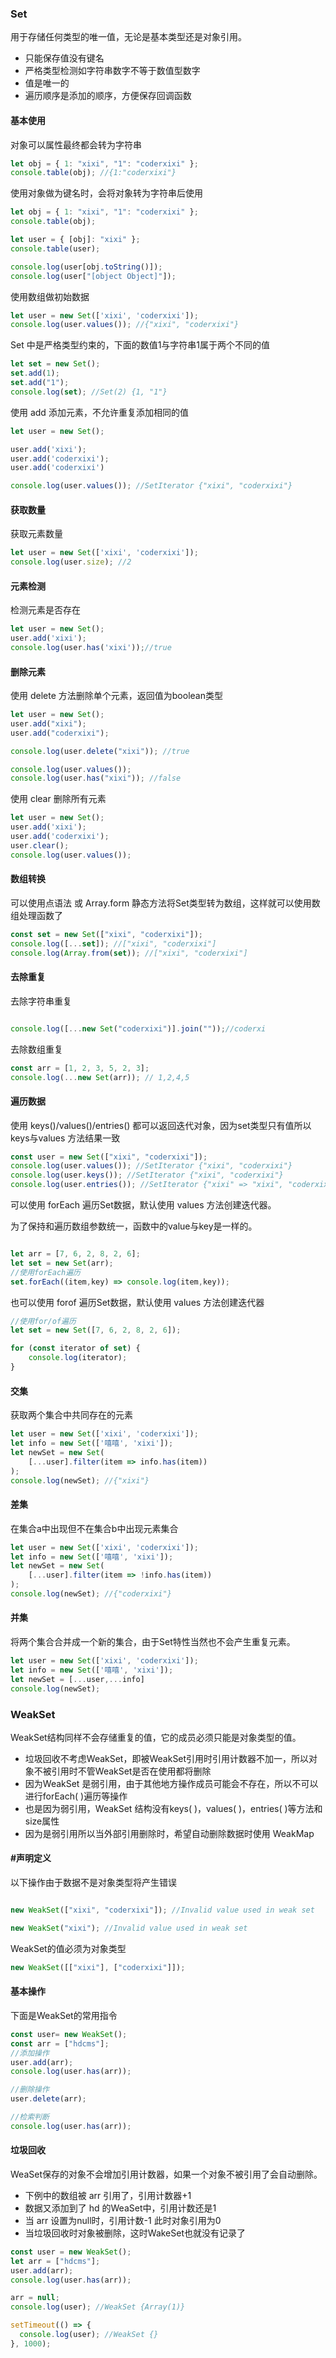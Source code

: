 ### Set

用于存储任何类型的唯一值，无论是基本类型还是对象引用。

* 只能保存值没有键名
* 严格类型检测如字符串数字不等于数值型数字
* 值是唯一的
* 遍历顺序是添加的顺序，方便保存回调函数

#### 基本使用

对象可以属性最终都会转为字符串

```js
let obj = { 1: "xixi", "1": "coderxixi" };
console.table(obj); //{1:"coderxixi"}
```

使用对象做为键名时，会将对象转为字符串后使用

```js
let obj = { 1: "xixi", "1": "coderxixi" };
console.table(obj);

let user = { [obj]: "xixi" };
console.table(user);

console.log(user[obj.toString()]);
console.log(user["[object Object]"]);
```

使用数组做初始数据

```js
let user = new Set(['xixi', 'coderxixi']);
console.log(user.values()); //{"xixi", "coderxixi"}

```

Set 中是严格类型约束的，下面的数值1与字符串1属于两个不同的值

```js
let set = new Set();
set.add(1);
set.add("1");
console.log(set); //Set(2) {1, "1"}

```

使用 add 添加元素，不允许重复添加相同的值

```js
let user = new Set();

user.add('xixi');
user.add('coderxixi');
user.add('coderxixi')

console.log(user.values()); //SetIterator {"xixi", "coderxixi"}

```
#### 获取数量

获取元素数量

```js
let user = new Set(['xixi', 'coderxixi']);
console.log(user.size); //2

```

#### 元素检测

检测元素是否存在

```js
let user = new Set();
user.add('xixi');
console.log(user.has('xixi'));//true
```
#### 删除元素

使用 delete 方法删除单个元素，返回值为boolean类型


```js
let user = new Set();
user.add("xixi");
user.add("coderxixi");

console.log(user.delete("xixi")); //true

console.log(user.values());
console.log(user.has("xixi")); //false
```

使用 clear 删除所有元素

```js
let user = new Set();
user.add('xixi');
user.add('coderxixi');
user.clear();
console.log(user.values());

```

#### 数组转换

可以使用点语法 或 Array.form 静态方法将Set类型转为数组，这样就可以使用数组处理函数了

```js
const set = new Set(["xixi", "coderxixi"]);
console.log([...set]); //["xixi", "coderxixi"]
console.log(Array.from(set)); //["xixi", "coderxixi"]
```

#### 去除重复

去除字符串重复

```js

console.log([...new Set("coderxixi")].join(""));//coderxi
```
去除数组重复

```js
const arr = [1, 2, 3, 5, 2, 3];
console.log(...new Set(arr)); // 1,2,4,5
```

#### 遍历数据

使用 keys()/values()/entries() 都可以返回迭代对象，因为set类型只有值所以 keys与values 方法结果一致

```js
const user = new Set(["xixi", "coderxixi"]);
console.log(user.values()); //SetIterator {"xixi", "coderxixi"}
console.log(user.keys()); //SetIterator {"xixi", "coderxixi"}
console.log(user.entries()); //SetIterator {"xixi" => "xixi", "coderxixi" => "coderxixi"}

```

可以使用 forEach 遍历Set数据，默认使用 values 方法创建迭代器。

为了保持和遍历数组参数统一，函数中的value与key是一样的。

```js

let arr = [7, 6, 2, 8, 2, 6];
let set = new Set(arr);
//使用forEach遍历
set.forEach((item,key) => console.log(item,key));
```

也可以使用 forof 遍历Set数据，默认使用 values 方法创建迭代器

```js
//使用for/of遍历
let set = new Set([7, 6, 2, 8, 2, 6]);

for (const iterator of set) {
	console.log(iterator);
}

```

#### 交集

获取两个集合中共同存在的元素

```js
let user = new Set(['xixi', 'coderxixi']);
let info = new Set(['嘻嘻', 'xixi']);
let newSet = new Set(
	[...user].filter(item => info.has(item))
);
console.log(newSet); //{"xixi"}

```

#### 差集

在集合a中出现但不在集合b中出现元素集合

```js
let user = new Set(['xixi', 'coderxixi']);
let info = new Set(['嘻嘻', 'xixi']);
let newSet = new Set(
	[...user].filter(item => !info.has(item))
);
console.log(newSet); //{"coderxixi"}

```

#### 并集
将两个集合合并成一个新的集合，由于Set特性当然也不会产生重复元素。

```js
let user = new Set(['xixi', 'coderxixi']);
let info = new Set(['嘻嘻', 'xixi']);
let newSet = [...user,...info]
console.log(newSet); 

```

### WeakSet

WeakSet结构同样不会存储重复的值，它的成员必须只能是对象类型的值。

* 垃圾回收不考虑WeakSet，即被WeakSet引用时引用计数器不加一，所以对象不被引用时不管WeakSet是否在使用都将删除
* 因为WeakSet 是弱引用，由于其他地方操作成员可能会不存在，所以不可以进行forEach( )遍历等操作
* 也是因为弱引用，WeakSet 结构没有keys( )，values( )，entries( )等方法和size属性
* 因为是弱引用所以当外部引用删除时，希望自动删除数据时使用 WeakMap


#### #声明定义

以下操作由于数据不是对象类型将产生错误

```js

new WeakSet(["xixi", "coderxixi"]); //Invalid value used in weak set

new WeakSet("xixi"); //Invalid value used in weak set
```

WeakSet的值必须为对象类型

```js
new WeakSet([["xixi"], ["coderxixi"]]);
```

#### 基本操作

下面是WeakSet的常用指令


```js
const user= new WeakSet();
const arr = ["hdcms"];
//添加操作
user.add(arr);
console.log(user.has(arr));

//删除操作
user.delete(arr);

//检索判断
console.log(user.has(arr));

```

#### 垃圾回收


WeaSet保存的对象不会增加引用计数器，如果一个对象不被引用了会自动删除。

* 下例中的数组被 arr 引用了，引用计数器+1
* 数据又添加到了 hd 的WeaSet中，引用计数还是1
* 当 arr 设置为null时，引用计数-1 此时对象引用为0
* 当垃圾回收时对象被删除，这时WakeSet也就没有记录了

```js
const user = new WeakSet();
let arr = ["hdcms"];
user.add(arr);
console.log(user.has(arr));

arr = null;
console.log(user); //WeakSet {Array(1)}

setTimeout(() => {
  console.log(user); //WeakSet {}
}, 1000);


```
